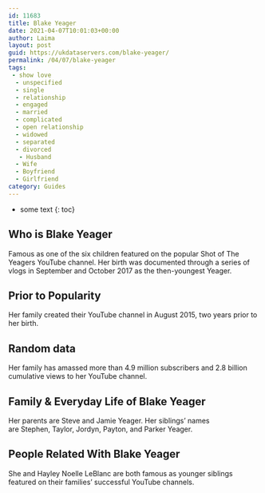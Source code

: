 ```yaml
---
id: 11683
title: Blake Yeager
date: 2021-04-07T10:01:03+00:00
author: Laima
layout: post
guid: https://ukdataservers.com/blake-yeager/
permalink: /04/07/blake-yeager
tags:
 - show love
  - unspecified
  - single
  - relationship
  - engaged
  - married
  - complicated
  - open relationship
  - widowed
  - separated
  - divorced
   - Husband
  - Wife
  - Boyfriend
  - Girlfriend
category: Guides
---
```


* some text
{: toc}


## Who is Blake Yeager
                  
                  
                  
Famous as one of the six children featured on the popular Shot of The Yeagers YouTube channel. Her birth was documented through a series of vlogs in September and October 2017 as the then-youngest Yeager. 
                  
              
            
              
            
                
                
                
## Prior to Popularity
                  
                  
                  
Her family created their YouTube channel in August 2015, two years prior to her birth. 
                  
              
            
              
            
                
                
                
## Random data
                  
                  
                  
Her family has amassed more than 4.9 million subscribers and 2.8 billion cumulative views to her YouTube channel. 
                  
              
            
              
            
                
                
                
## Family & Everyday Life of Blake Yeager
                  
                  
                  
Her parents are Steve and Jamie Yeager. Her siblings&#8217; names are Stephen, Taylor, Jordyn, Payton, and Parker Yeager. 
                  
              
            
              
            
                
                
                
## People Related With Blake Yeager
                  
                  
                  
She and Hayley Noelle LeBlanc are both famous as younger siblings featured on their families&#8217; successful YouTube channels. 
                  
              
            
              
            
                
              
            
              
              
            
            
              
            
          
          
          